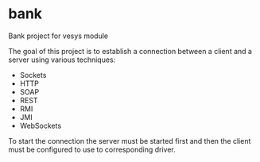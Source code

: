 bank
====

Bank project for vesys module

The goal of this project is to establish a connection between a client and a server using various techniques:

- Sockets
- HTTP
- SOAP
- REST
- RMI
- JMI
- WebSockets


To start the connection the server must be started first and then the client must be configured to use to corresponding driver.
